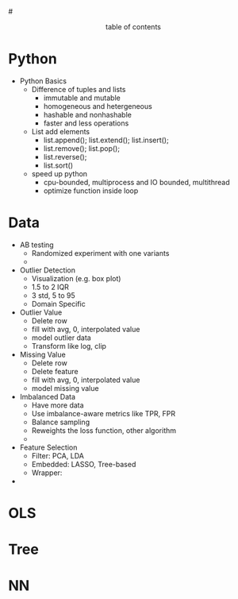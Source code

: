 #<center>table of contents</center>

# Python
+ Python Basics
	+ Difference of tuples and lists
		+ immutable and mutable
		+ homogeneous and hetergeneous
		+ hashable and nonhashable
		+ faster and less operations
	+ List add elements
		+ list.append(); list.extend(); list.insert(); 
		+ list.remove(); list.pop();
		+ list.reverse();
		+ list.sort()
	+ speed up python
		+ cpu-bounded, multiprocess and IO bounded, multithread
		+ optimize function inside loop

# Data
+ AB testing 
	+ Randomized experiment with one variants
	+ 
+ Outlier Detection
	+ Visualization (e.g. box plot)
	+ 1.5 to 2 IQR
	+ 3 std, 5 to 95
	+ Domain Specific
+ Outlier Value
	+ Delete row
	+ fill with avg, 0, interpolated value
	+ model outlier data
	+ Transform like log, clip
+ Missing Value
	+ Delete row
	+ Delete feature
	+ fill with avg, 0, interpolated value
	+ model missing value
+ Imbalanced Data
	+ Have more data
	+ Use imbalance-aware metrics like TPR, FPR
	+ Balance sampling
	+ Reweights the loss function, other algorithm
	+ 
+ Feature Selection
	+ Filter: PCA, LDA
	+ Embedded: LASSO, Tree-based
	+ Wrapper: 
+ 

# OLS

# Tree

# NN